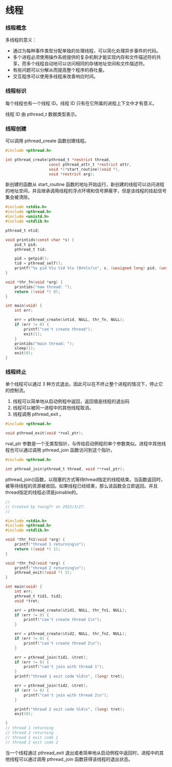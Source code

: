 # 线程

### 线程概念

多线程的意义：

* 通过为每种事件类型分配单独的处理线程，可以简化处理异步事件的代码。
* 多个进程必须使用操作系统提供的复杂机制才能实现内存和文件描述符的共享，而多个线程自动地可以访问相同的存储地址空间和文件描述符。
* 有些问题可以分解从而提高整个程序的吞吐量。
* 交互程序可以使用多线程来改善响应时间。

### 线程标识

每个线程也有一个线程 ID。线程 ID 只有在它所属的进程上下文中才有意义。

线程 ID 由 pthread_t 数据类型表示。

### 线程创建

可以调用 pthread_create 函数创建线程。

```c
#include <pthread.h>

int pthread_create(pthread_t *restrict thread,
                   const pthread_attr_t *restrict attr,
                   void *(*start_routine)(void *),
                   void *restrict arg);
```

新创建的函数从 start_routine 函数的地址开始运行，新创建的线程可以访问进程的地址空间，并且继承调用线程的浮点环境和信号屏蔽字，但是该线程的挂起信号集会被清除。

```c
#include <stdio.h>
#include <pthread.h>
#include <unistd.h>
#include <stdlib.h>

pthread_t ntid;

void printids(const char *s) {
    pid_t pid;
    pthread_t tid;

    pid = getpid();
    tid = pthread_self();
    printf("%s pid %lu tid %lu (0x%lx)\n", s, (unsigned long) pid, (unsigned long) tid, (unsigned long) tid);
}

void *thr_fn(void *arg) {
    printids("new thread: ");
    return ((void *) 0);
}

int main(void) {
    int err;

    err = pthread_create(&ntid, NULL, thr_fn, NULL);
    if (err != 0) {
        printf("can't create thread");
        exit(1);
    }
    printids("main thread: ");
    sleep(1);
    exit(0);
}
```

### 线程终止

单个线程可以通过 3 种方式退出，因此可以在不终止整个进程的情况下，停止它的控制流。

1. 线程可以简单地从启动例程中返回，返回值是线程的退出码
2. 线程可以被同一进程中的其他线程取消。
3. 线程调用 pthread_exit 。

```c
#include <pthread.h>

void pthread_exit(void *rval_ptr);
```

rval_ptr 参数是一个无类型指针，与传给启动例程的单个参数类似。进程中其他线程也可以通过调用 pthread_join 函数访问到这个指针。



```c
#include <pthread.h>

int pthread_join(pthread_t thread, void **rval_ptr);
```



pthread_join()函数，以阻塞的方式等待thread指定的线程结束。当函数返回时，被等待线程的资源被收回。如果线程已经结束，那么该函数会立即返回。并且thread指定的线程必须是joinable的。



```c
//
// Created by YoungTr on 2022/3/27.
//

#include <stdio.h>
#include <pthread.h>
#include <stdlib.h>

void *thr_fn1(void *arg) {
    printf("thread 1 returning\n");
    return ((void *) 1);
}

void *thr_fn2(void *arg) {
    printf("thread 2 returning\n");
    pthread_exit((void *) 2);
}

int main(void) {
    int err;
    pthread_t tid1, tid2;
    void *tret;

    err = pthread_create(&tid1, NULL, thr_fn1, NULL);
    if (err != 0) {
        printf("can't create thread 1\n");
    }

    err = pthread_create(&tid2, NULL, thr_fn2, NULL);
    if (err != 0) {
        printf("can't create thread 2\n");
    }

    err = pthread_join(tid1, &tret);
    if (err != 0) {
        printf("can't join with thread 1");
    }
    printf("thread 1 exit code %ld\n", (long) tret);

    err = pthread_join(tid2, &tret);
    if (err != 0) {
        printf("can't join with thread 2\n");
    }

    printf("thread 2 exit code %ld\n", (long) tret);
    exit(0);

}
// thread 1 returning
// thread 2 returning
// thread 1 exit code 1
// thread 2 exit code 2
```

当一个线程通过 pthread_exit 退出或者简单地从启动例程中返回时，进程中的其他线程可以通过调用 pthread_join 函数获得该线程的退出状态。